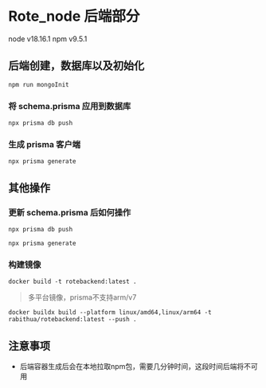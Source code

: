 # Rote_node 后端部分

node v18.16.1
npm v9.5.1

## 后端创建，数据库以及初始化

```
npm run mongoInit
```

### 将 schema.prisma 应用到数据库

```
npx prisma db push
```

### 生成 prisma 客户端

```
npx prisma generate

```

## 其他操作

### 更新 schema.prisma 后如何操作

```
npx prisma db push

npx prisma generate
```

### 构建镜像

```
docker build -t rotebackend:latest .
```
> 多平台镜像，prisma不支持arm/v7
```
docker buildx build --platform linux/amd64,linux/arm64 -t rabithua/rotebackend:latest --push .
```

## 注意事项

- 后端容器生成后会在本地拉取npm包，需要几分钟时间，这段时间后端将不可用